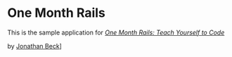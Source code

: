 # One Month Rails

This is the sample application for 
[*One Month Rails: Teach Yourself to Code*](http://onemonthrails.com)

by [Jonathan Beck](http://mattangriffel.com)]

